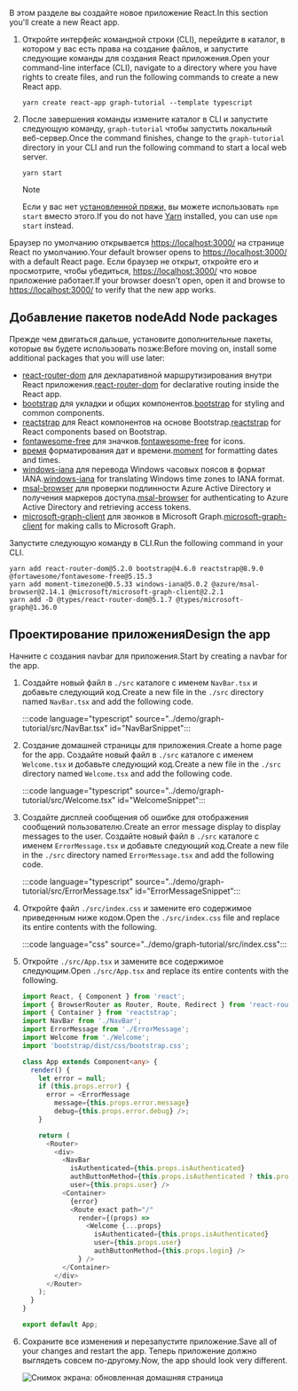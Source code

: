 <!-- markdownlint-disable MD002 MD041 -->

<span data-ttu-id="588a6-101">В этом разделе вы создайте новое приложение React.</span><span class="sxs-lookup"><span data-stu-id="588a6-101">In this section you'll create a new React app.</span></span>

1. <span data-ttu-id="588a6-102">Откройте интерфейс командной строки (CLI), перейдите в каталог, в котором у вас есть права на создание файлов, и запустите следующие команды для создания React приложения.</span><span class="sxs-lookup"><span data-stu-id="588a6-102">Open your command-line interface (CLI), navigate to a directory where you have rights to create files, and run the following commands to create a new React app.</span></span>

    ```Shell
    yarn create react-app graph-tutorial --template typescript
    ```

1. <span data-ttu-id="588a6-103">После завершения команды измените каталог в CLI и запустите следующую команду, `graph-tutorial` чтобы запустить локальный веб-сервер.</span><span class="sxs-lookup"><span data-stu-id="588a6-103">Once the command finishes, change to the `graph-tutorial` directory in your CLI and run the following command to start a local web server.</span></span>

    ```Shell
    yarn start
    ```

    > [!NOTE]
    > <span data-ttu-id="588a6-104">Если у вас нет [установленной пряжи,](https://yarnpkg.com/) вы можете использовать `npm start` вместо этого.</span><span class="sxs-lookup"><span data-stu-id="588a6-104">If you do not have [Yarn](https://yarnpkg.com/) installed, you can use `npm start` instead.</span></span>

<span data-ttu-id="588a6-105">Браузер по умолчанию открывается [https://localhost:3000/](https://localhost:3000) на странице React по умолчанию.</span><span class="sxs-lookup"><span data-stu-id="588a6-105">Your default browser opens to [https://localhost:3000/](https://localhost:3000) with a default React page.</span></span> <span data-ttu-id="588a6-106">Если браузер не открыт, откройте его и просмотрите, чтобы убедиться, [https://localhost:3000/](https://localhost:3000) что новое приложение работает.</span><span class="sxs-lookup"><span data-stu-id="588a6-106">If your browser doesn't open, open it and browse to [https://localhost:3000/](https://localhost:3000) to verify that the new app works.</span></span>

## <a name="add-node-packages"></a><span data-ttu-id="588a6-107">Добавление пакетов node</span><span class="sxs-lookup"><span data-stu-id="588a6-107">Add Node packages</span></span>

<span data-ttu-id="588a6-108">Прежде чем двигаться дальше, установите дополнительные пакеты, которые вы будете использовать позже:</span><span class="sxs-lookup"><span data-stu-id="588a6-108">Before moving on, install some additional packages that you will use later:</span></span>

- <span data-ttu-id="588a6-109">[react-router-dom](https://github.com/ReactTraining/react-router) для декларативной маршрутизирования внутри React приложения.</span><span class="sxs-lookup"><span data-stu-id="588a6-109">[react-router-dom](https://github.com/ReactTraining/react-router) for declarative routing inside the React app.</span></span>
- <span data-ttu-id="588a6-110">[bootstrap](https://github.com/twbs/bootstrap) для укладки и общих компонентов.</span><span class="sxs-lookup"><span data-stu-id="588a6-110">[bootstrap](https://github.com/twbs/bootstrap) for styling and common components.</span></span>
- <span data-ttu-id="588a6-111">[reactstrap](https://github.com/reactstrap/reactstrap) для React компонентов на основе Bootstrap.</span><span class="sxs-lookup"><span data-stu-id="588a6-111">[reactstrap](https://github.com/reactstrap/reactstrap) for React components based on Bootstrap.</span></span>
- <span data-ttu-id="588a6-112">[fontawesome-free](https://github.com/FortAwesome/Font-Awesome) для значков.</span><span class="sxs-lookup"><span data-stu-id="588a6-112">[fontawesome-free](https://github.com/FortAwesome/Font-Awesome) for icons.</span></span>
- <span data-ttu-id="588a6-113">[время](https://github.com/moment/moment) форматирования дат и времени.</span><span class="sxs-lookup"><span data-stu-id="588a6-113">[moment](https://github.com/moment/moment) for formatting dates and times.</span></span>
- <span data-ttu-id="588a6-114">[windows-iana](https://github.com/rubenillodo/windows-iana) для перевода Windows часовых поясов в формат IANA.</span><span class="sxs-lookup"><span data-stu-id="588a6-114">[windows-iana](https://github.com/rubenillodo/windows-iana) for translating Windows time zones to IANA format.</span></span>
- <span data-ttu-id="588a6-115">[msal-browser](https://github.com/AzureAD/microsoft-authentication-library-for-js/tree/dev/lib/msal-browser) для проверки подлинности Azure Active Directory и получения маркеров доступа.</span><span class="sxs-lookup"><span data-stu-id="588a6-115">[msal-browser](https://github.com/AzureAD/microsoft-authentication-library-for-js/tree/dev/lib/msal-browser) for authenticating to Azure Active Directory and retrieving access tokens.</span></span>
- <span data-ttu-id="588a6-116">[microsoft-graph-client](https://github.com/microsoftgraph/msgraph-sdk-javascript) для звонков в Microsoft Graph.</span><span class="sxs-lookup"><span data-stu-id="588a6-116">[microsoft-graph-client](https://github.com/microsoftgraph/msgraph-sdk-javascript) for making calls to Microsoft Graph.</span></span>

<span data-ttu-id="588a6-117">Запустите следующую команду в CLI.</span><span class="sxs-lookup"><span data-stu-id="588a6-117">Run the following command in your CLI.</span></span>

```Shell
yarn add react-router-dom@5.2.0 bootstrap@4.6.0 reactstrap@8.9.0 @fortawesome/fontawesome-free@5.15.3
yarn add moment-timezone@0.5.33 windows-iana@5.0.2 @azure/msal-browser@2.14.1 @microsoft/microsoft-graph-client@2.2.1
yarn add -D @types/react-router-dom@5.1.7 @types/microsoft-graph@1.36.0
```

## <a name="design-the-app"></a><span data-ttu-id="588a6-118">Проектирование приложения</span><span class="sxs-lookup"><span data-stu-id="588a6-118">Design the app</span></span>

<span data-ttu-id="588a6-119">Начните с создания navbar для приложения.</span><span class="sxs-lookup"><span data-stu-id="588a6-119">Start by creating a navbar for the app.</span></span>

1. <span data-ttu-id="588a6-120">Создайте новый файл в `./src` каталоге с именем `NavBar.tsx` и добавьте следующий код.</span><span class="sxs-lookup"><span data-stu-id="588a6-120">Create a new file in the `./src` directory named `NavBar.tsx` and add the following code.</span></span>

    :::code language="typescript" source="../demo/graph-tutorial/src/NavBar.tsx" id="NavBarSnippet":::

1. <span data-ttu-id="588a6-121">Создание домашней страницы для приложения.</span><span class="sxs-lookup"><span data-stu-id="588a6-121">Create a home page for the app.</span></span> <span data-ttu-id="588a6-122">Создайте новый файл в `./src` каталоге с именем `Welcome.tsx` и добавьте следующий код.</span><span class="sxs-lookup"><span data-stu-id="588a6-122">Create a new file in the `./src` directory named `Welcome.tsx` and add the following code.</span></span>

    :::code language="typescript" source="../demo/graph-tutorial/src/Welcome.tsx" id="WelcomeSnippet":::

1. <span data-ttu-id="588a6-123">Создайте дисплей сообщения об ошибке для отображения сообщений пользователю.</span><span class="sxs-lookup"><span data-stu-id="588a6-123">Create an error message display to display messages to the user.</span></span> <span data-ttu-id="588a6-124">Создайте новый файл в `./src` каталоге с именем `ErrorMessage.tsx` и добавьте следующий код.</span><span class="sxs-lookup"><span data-stu-id="588a6-124">Create a new file in the `./src` directory named `ErrorMessage.tsx` and add the following code.</span></span>

    :::code language="typescript" source="../demo/graph-tutorial/src/ErrorMessage.tsx" id="ErrorMessageSnippet":::

1. <span data-ttu-id="588a6-125">Откройте файл `./src/index.css` и замените его содержимое приведенным ниже кодом.</span><span class="sxs-lookup"><span data-stu-id="588a6-125">Open the `./src/index.css` file and replace its entire contents with the following.</span></span>

    :::code language="css" source="../demo/graph-tutorial/src/index.css":::

1. <span data-ttu-id="588a6-126">Откройте `./src/App.tsx` и замените все содержимое следующим.</span><span class="sxs-lookup"><span data-stu-id="588a6-126">Open `./src/App.tsx` and replace its entire contents with the following.</span></span>

    ```typescript
    import React, { Component } from 'react';
    import { BrowserRouter as Router, Route, Redirect } from 'react-router-dom';
    import { Container } from 'reactstrap';
    import NavBar from './NavBar';
    import ErrorMessage from './ErrorMessage';
    import Welcome from './Welcome';
    import 'bootstrap/dist/css/bootstrap.css';

    class App extends Component<any> {
      render() {
        let error = null;
        if (this.props.error) {
          error = <ErrorMessage
            message={this.props.error.message}
            debug={this.props.error.debug} />;
        }

        return (
          <Router>
            <div>
              <NavBar
                isAuthenticated={this.props.isAuthenticated}
                authButtonMethod={this.props.isAuthenticated ? this.props.logout : this.props.login}
                user={this.props.user} />
              <Container>
                {error}
                <Route exact path="/"
                  render={(props) =>
                    <Welcome {...props}
                      isAuthenticated={this.props.isAuthenticated}
                      user={this.props.user}
                      authButtonMethod={this.props.login} />
                  } />
              </Container>
            </div>
          </Router>
        );
      }
    }

    export default App;
    ```

1. <span data-ttu-id="588a6-127">Сохраните все изменения и перезапустите приложение.</span><span class="sxs-lookup"><span data-stu-id="588a6-127">Save all of your changes and restart the app.</span></span> <span data-ttu-id="588a6-128">Теперь приложение должно выглядеть совсем по-другому.</span><span class="sxs-lookup"><span data-stu-id="588a6-128">Now, the app should look very different.</span></span>

    ![Снимок экрана: обновленная домашняя страница](images/create-app-01.png)
